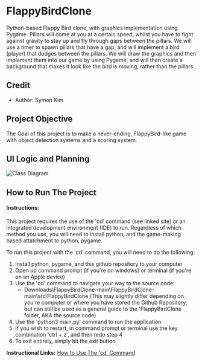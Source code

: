 # FlappyBirdClone
Python-based Flappy Bird clone, with graphics implementation using Pygame. Pillars will come at you at a certain speed, whilst you have to fight against gravity to stay up and fly through gaps between the pillars. We will use a timer to spawn pillars that have a gap, and will implement a bird (player) that dodges between the pillars. We will draw the graphics and then implement them into our game by using Pygame, and will then create a background that makes it look like the bird is moving, rather than the pillars.

## Credit
* Author: Symon Kim

## Project Objective
The Goal of this project is to make a never-ending, FlappyBird-like game with object detection systems and a scoring system.

## UI Logic and Planning
![Class Diagram](https://github.com/9704244/FlappyBirdClone/blob/main/imgs/FlappyBirdCloneUI.drawio.png?raw=true)

## How to Run The Project

#### Instructions:
This project requires the use of the 'cd' command (see linked site) or an integrated development environment (IDE) to run. Regardless of which method you use, you will need to install python, and the game-making based attatchment to python, pygame.

To run this project with the 'cd' command, you will need to do the following:

1. Install python, pygame, and this github repository to your computer
2. Open up command prompt (if you're on windows) or terminal (if you're on an Apple device)
3. Use the 'cd' command to navigate your way to the source code:
   * Downloads\FlappyBirdClone-main\FlappyBirdClone-main\src\FlappyBirdClone (This may slightly differ depending on you're computer or where you have stored the Github Repository, but can still be used as a general guide to the 'FlappyBirdClone folder, AKA the source code)
4. Use the 'python3 main.py' command to run the application
5. If you wish to restart, in command prompt or terminal use the key combination 'ctrl + z', and then redo step 4
6. To exit entirely, simply hit the exit button

**Instructional Links:**
[How to Use The 'cd' Command](https://www.shiksha.com/online-courses/articles/how-to-change-directory-in-cmd/#:~:text=To%20change%20the%20directory%20in,%E2%80%9Ccd%20C%3ANewDirectory.%E2%80%9D)
